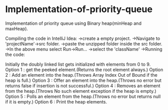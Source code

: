 # Implementation-of-priority-queue
Implementation of priority queue using Binary heap(minHeap and maxHeap).

Compiling the code in IntelliJ Idea:
->create a empty project.
->Navigate to 'projectName'->src folder.
->paste the unzipped folder inside the src folder.
->In the above menu select Run->Run...
->select the 'className'
->Running the code:

Initially the doubly linked list gets initialized with elements from 0 to 9.
Option 1 : get the peeked element.(Returns the root element always.)
Option 2 : Add an element into the heap.(Throws Array Index Out of Bound if the heap is full.)
Option 3 : Offer an element into the heap.(Throws no error but returns false if insertion is not successful.)
Option 4 : Removes an element from the heap.(Throws No such element exception if the heap is empty.)
Option 5 : Polls an element from the heap.(Throws no error but returns null if it is empty.)
Option 6 : Print the heap elements.

